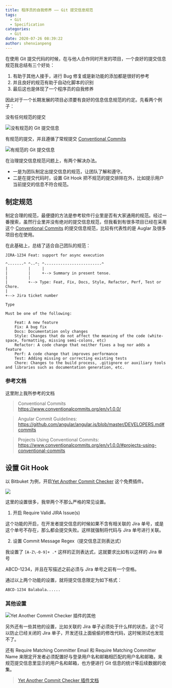 ```yaml
---
title: 程序员的自我修养 —— Git 提交信息规范
tags:
  - Git
  - Specification
categories:
  - Git
date: 2020-07-26 08:39:22
author: shenxianpeng
---
```


在使用 Git 提交代码的时候，在与他人合作同时开发的项目，一个良好的提交信息规范我总结有三个好处：

1. 有助于其他人接手，进行 Bug 修复或是新功能的添加都是很好的参考
2. 并且良好的规范有助于自动化脚本的识别
3. 最后这也是体现了一个程序员的自我修养

因此对于一个长期发展的项目必须要有良好的信息信息规范的约定。先看两个例子：

<!-- more -->

没有任何规范的提交

![没有规范的 Git 提交信息](commit-messages-specification/bad-commit-message.png)


有规范的提交，并且遵循了常规提交 [Conventional Commits](https://www.conventionalcommits.org/en/v1.0.0/)

![有规范的 Git 提交信息](commit-messages-specification/good-commit-message.png)

在治理提交信息规范问题上，有两个解决办法。

* 一是为团队制定出提交信息的规范，让团队了解和遵守。
* 二是在提交代码时，设置 Git Hook 把不规范的提交排除在外，比如提示用户当前提交的信息不符合规范。

## 制定规范

制定合理的规范，最便捷的方法是参考软件行业里是否有大家通用的规范。经过一番搜索，虽然行业里并没有绝对的提交信息规范，但我看到有很多项目已经在采用这个 [Conventional Commits](https://www.conventionalcommits.org/en/v1.0.0/) 的提交信息规范，比较有代表性的是 Auglar 及很多项目也在使用。

在此基础上，总结了适合自己团队的规范：

```
JIRA-1234 Feat: support for async execution

^-------^ ^--^: ^-------------------------^
|         |     |
|         |     +--> Summary in present tense.
|         |
|         +--> Type: Feat, Fix, Docs, Style, Refactor, Perf, Test or Chore.
|
+--> Jira ticket number

Type

Must be one of the following:

    Feat: A new feature
    Fix: A bug fix
    Docs: Documentation only changes
    Style: Changes that do not affect the meaning of the code (white-space, formatting, missing semi-colons, etc)
    Refactor: A code change that neither fixes a bug nor adds a feature
    Perf: A code change that improves performance
    Test: Adding missing or correcting existing tests
    Chore: Changes to the build process, .gitignore or auxiliary tools and libraries such as documentation generation, etc.
```

### 参考文档

这里附上我所参考的文档

> Conventional Commits https://www.conventionalcommits.org/en/v1.0.0/

> Angular Commit Guidelines: https://github.com/angular/angular.js/blob/master/DEVELOPERS.md#commits

> Projects Using Conventional Commits: https://www.conventionalcommits.org/en/v1.0.0/#projects-using-conventional-commits

## 设置 Git Hook

以 Bitbuket 为例，开启[Yet Another Commit Checker](https://mohamicorp.atlassian.net/wiki/spaces/DOC/pages/1442119700/Yet+Another+Commit+Checker+YACC+for+Bitbucket) 这个免费插件。

![](commit-messages-specification/git-hook.png)

这里的设置很多，我举两个不那么严格的常见设置。

1. 开启 Require Valid JIRA Issue(s)

这个功能的开启，在开发者提交信息的时候如果不含有相关联的 Jira 单号，或是这个单号不存在，那么都会提交失败。这样就强制将代码与 Jira 单号进行关联。

2. 设置 Commit Message Regex（提交信息正则表达式）

我设置了 `[A-Z\-0-9]+ .*` 这样的正则表达式，这就要求比如有以这样的 Jira 单号

ABCD-1234，并且在写描述之前必须与 Jira 单号之前有一个空格。

通过以上两个功能的设置，就将提交信息限定为如下格式：

```
ABCD-1234 Balabala......
```

### 其他设置

![Yet Another Commit Checker 插件的其他](commit-messages-specification/commit-checker.png)

另外还有一些其他的设置，比如关联的 Jira 单子必须处于什么样的状态，这个可以防止已经关闭的 Jira 单子，开发还往上面偷偷的修改代码，这时候测试也发现不了。

还有 Require Matching Committer Email 和 Require Matching Committer Name 来限定开发者必须配置好与登录用户名和邮箱相匹配的用户名和邮箱，来规范提交信息里显示的用户名和邮箱，也方便进行 Git 信息的统计等后续数据的收集。


> [Yet Another Commit Checker 插件文档](https://mohamicorp.atlassian.net/wiki/spaces/DOC/pages/1442119700/Yet+Another+Commit+Checker+YACC+for+Bitbucket)

